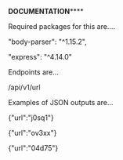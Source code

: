 ********************DOCUMENTATION************************


Required packages for this are....

"body-parser": "^1.15.2",

"express": "^4.14.0"


Endpoints are...

/api/v1/url

Examples of JSON outputs are...

{"url":"j0sq1"}

{"url":"ov3xx"}

{"url":"04d75"}